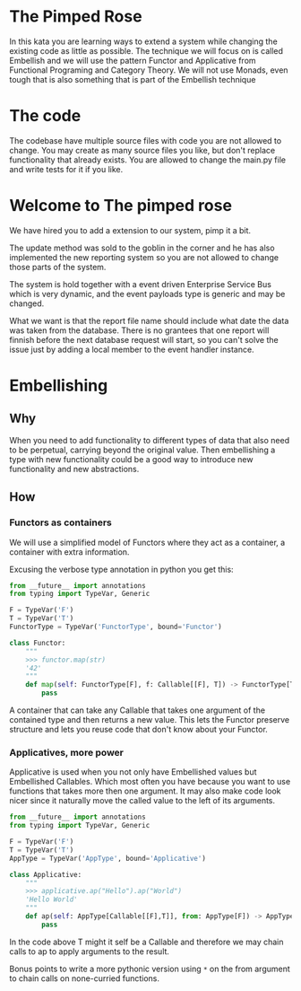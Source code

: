 # The Pimped Rose

In this kata you are learning ways to extend a system while changing the existing
code as little as possible. The technique we will focus on is called Embellish and
we will use the pattern Functor and Applicative from Functional Programing and
Category Theory. We will not use Monads, even tough that is also something that
is part of the Embellish technique

# The code

The codebase have multiple source files with code you are not allowed to change.
You may create as many source files you like, but don't replace functionality 
that already exists. You are allowed to change the main.py file and write tests
for it if you like.

# Welcome to The pimped rose

We have hired you to add a extension to our system, pimp it a bit.

The update method was sold to the goblin in the corner and he has also
implemented the new reporting system so you are not allowed to change those 
parts of the system.

The system is hold together with a event driven Enterprise Service Bus which is
very dynamic, and the event payloads type is generic and may be changed.

What we want is that the report file name should include what date the data was
taken from the database. There is no grantees that one report will finnish
before the next database request will start, so you can't solve the issue just by
adding a local member to the event handler instance.

# Embellishing

## Why

When you need to add functionality to different types of data that also need to be
perpetual, carrying beyond the original value. Then embellishing a type with
new functionality could be a good way to introduce new functionality and new
abstractions.

## How

### Functors as containers

We will use a simplified model of Functors where they act as a container, a
container with extra information.


Excusing the verbose type annotation in python you get this:

``` python
from __future__ import annotations
from typing import TypeVar, Generic

F = TypeVar('F')
T = TypeVar('T')
FunctorType = TypeVar('FunctorType', bound='Functor')

class Functor:
    """
    >>> functor.map(str)
    '42'
    """
    def map(self: FunctorType[F], f: Callable[[F], T]) -> FunctorType[T]:
        pass
```

A container that can take any Callable that takes one argument of the contained
type and then returns a new value. This lets the Functor preserve structure and
lets you reuse code that don't know about your Functor.

### Applicatives, more power

Applicative is used when you not only have Embellished values but Embellished
Callables. Which most often you have because you want to use functions that
takes more then one argument. It may also make code look nicer since it
naturally move the called value to the left of its arguments.
 
``` python
from __future__ import annotations
from typing import TypeVar, Generic

F = TypeVar('F')
T = TypeVar('T')
AppType = TypeVar('AppType', bound='Applicative')

class Applicative:
    """
    >>> applicative.ap("Hello").ap("World")
    'Hello World'
    """
    def ap(self: AppType[Callable[[F],T]], from: AppType[F]) -> AppType[T]:
        pass
```

In the code above T might it self be a Callable and therefore we may chain
calls to ap to apply arguments to the result.

Bonus points to write a more pythonic version using `*` on the from argument to
chain calls on none-curried functions.
